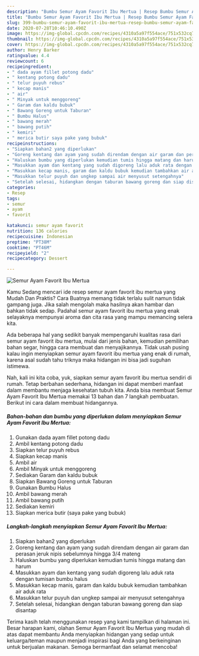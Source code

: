 ```yaml
---
description: "Bumbu Semur Ayam Favorit Ibu Mertua | Resep Bumbu Semur Ayam Favorit Ibu Mertua Yang Enak Dan Mudah"
title: "Bumbu Semur Ayam Favorit Ibu Mertua | Resep Bumbu Semur Ayam Favorit Ibu Mertua Yang Enak Dan Mudah"
slug: 399-bumbu-semur-ayam-favorit-ibu-mertua-resep-bumbu-semur-ayam-favorit-ibu-mertua-yang-enak-dan-mudah
date: 2020-07-28T10:46:10.490Z
image: https://img-global.cpcdn.com/recipes/4310a5a97f554ace/751x532cq70/semur-ayam-favorit-ibu-mertua-foto-resep-utama.jpg
thumbnail: https://img-global.cpcdn.com/recipes/4310a5a97f554ace/751x532cq70/semur-ayam-favorit-ibu-mertua-foto-resep-utama.jpg
cover: https://img-global.cpcdn.com/recipes/4310a5a97f554ace/751x532cq70/semur-ayam-favorit-ibu-mertua-foto-resep-utama.jpg
author: Henry Barker
ratingvalue: 4.4
reviewcount: 6
recipeingredient:
- " dada ayam fillet potong dadu"
- " kentang potong dadu"
- " telur puyuh rebus"
- " kecap manis"
- " air"
- " Minyak untuk menggoreng"
- " Garam dan kaldu bubuk"
- " Bawang Goreng untuk Taburan"
- " Bumbu Halus"
- " bawang merah"
- " bawang putih"
- " kemiri"
- " merica butir saya pake yang bubuk"
recipeinstructions:
- "Siapkan bahan2 yang diperlukan"
- "Goreng kentang dan ayam yang sudah direndam dengan air garam dan perasan jeruk nipis sebelumnya hingga 3/4 mateng"
- "Haluskan bumbu yang diperlukan kemudian tumis hingga matang dan harum"
- "Masukkan ayam dan kentang yang sudah digoreng lalu aduk rata dengan tumisan bumbu halus"
- "Masukkan kecap manis, garam dan kaldu bubuk kemudian tambahkan air aduk rata"
- "Masukkan telur puyuh dan ungkep sampai air menyusut setengahnya"
- "Setelah selesai, hidangkan dengan taburan bawang goreng dan siap disantap"
categories:
- Resep
tags:
- semur
- ayam
- favorit

katakunci: semur ayam favorit 
nutrition: 136 calories
recipecuisine: Indonesian
preptime: "PT38M"
cooktime: "PT46M"
recipeyield: "2"
recipecategory: Dessert

---
```



![Semur Ayam Favorit Ibu Mertua](https://img-global.cpcdn.com/recipes/4310a5a97f554ace/751x532cq70/semur-ayam-favorit-ibu-mertua-foto-resep-utama.jpg)

Kamu Sedang mencari ide resep semur ayam favorit ibu mertua yang Mudah Dan Praktis? Cara Buatnya memang tidak terlalu sulit namun tidak gampang juga. Jika salah mengolah maka hasilnya akan hambar dan bahkan tidak sedap. Padahal semur ayam favorit ibu mertua yang enak selayaknya mempunyai aroma dan cita rasa yang mampu memancing selera kita.

Ada beberapa hal yang sedikit banyak mempengaruhi kualitas rasa dari semur ayam favorit ibu mertua, mulai dari jenis bahan, kemudian pemilihan bahan segar, hingga cara membuat dan menyajikannya. Tidak usah pusing kalau ingin menyiapkan semur ayam favorit ibu mertua yang enak di rumah, karena asal sudah tahu triknya maka hidangan ini bisa jadi suguhan istimewa.




Nah, kali ini kita coba, yuk, siapkan semur ayam favorit ibu mertua sendiri di rumah. Tetap berbahan sederhana, hidangan ini dapat memberi manfaat dalam membantu menjaga kesehatan tubuh kita. Anda bisa membuat Semur Ayam Favorit Ibu Mertua memakai 13 bahan dan 7 langkah pembuatan. Berikut ini cara dalam membuat hidangannya.

<!--inarticleads1-->

##### Bahan-bahan dan bumbu yang diperlukan dalam menyiapkan Semur Ayam Favorit Ibu Mertua:

1. Gunakan  dada ayam fillet potong dadu
1. Ambil  kentang potong dadu
1. Siapkan  telur puyuh rebus
1. Siapkan  kecap manis
1. Ambil  air
1. Ambil  Minyak untuk menggoreng
1. Sediakan  Garam dan kaldu bubuk
1. Siapkan  Bawang Goreng untuk Taburan
1. Gunakan  Bumbu Halus
1. Ambil  bawang merah
1. Ambil  bawang putih
1. Sediakan  kemiri
1. Siapkan  merica butir (saya pake yang bubuk)




<!--inarticleads2-->

##### Langkah-langkah menyiapkan Semur Ayam Favorit Ibu Mertua:

1. Siapkan bahan2 yang diperlukan
1. Goreng kentang dan ayam yang sudah direndam dengan air garam dan perasan jeruk nipis sebelumnya hingga 3/4 mateng
1. Haluskan bumbu yang diperlukan kemudian tumis hingga matang dan harum
1. Masukkan ayam dan kentang yang sudah digoreng lalu aduk rata dengan tumisan bumbu halus
1. Masukkan kecap manis, garam dan kaldu bubuk kemudian tambahkan air aduk rata
1. Masukkan telur puyuh dan ungkep sampai air menyusut setengahnya
1. Setelah selesai, hidangkan dengan taburan bawang goreng dan siap disantap




Terima kasih telah menggunakan resep yang kami tampilkan di halaman ini. Besar harapan kami, olahan Semur Ayam Favorit Ibu Mertua yang mudah di atas dapat membantu Anda menyiapkan hidangan yang sedap untuk keluarga/teman maupun menjadi inspirasi bagi Anda yang berkeinginan untuk berjualan makanan. Semoga bermanfaat dan selamat mencoba!
